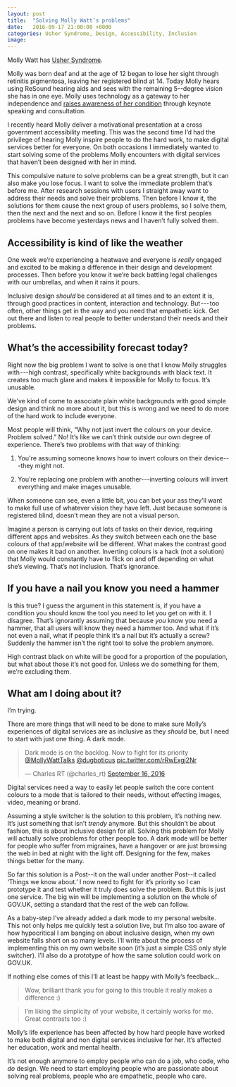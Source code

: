 ```yaml
---
layout: post
title:  "Solving Molly Watt’s problems"
date:   2016-09-17 21:00:00 +0000
categories: Usher Syndrome, Design, Accessibility, Inclusion
image: 
---
```


Molly Watt has [Usher Syndrome](http://www.molly-watt-trust.org). 

Molly was born deaf and at the age of 12 began to lose her sight through retinitis pigmentosa, leaving her registered blind at 14. Today Molly hears using ReSound hearing aids and sees with the remaining 5--degree vision she has in one eye. Molly uses technology as a gateway to her independence and [raises awareness of her condition](http://www.mollywatt.com) through keynote speaking and consultation.

I recently heard Molly deliver a motivational presentation at a cross government accessibility meeting. This was the second time I’d had the privilege of hearing Molly inspire people to do the hard work, to make digital services better for everyone. On both occasions I immediately wanted to start solving some of the problems Molly encounters with digital services that haven’t been designed with her in mind. 

This compulsive nature to solve problems can be a great strength, but it can also make you lose focus. I want to solve the immediate problem that’s before me. After research sessions with users I straight away want to address their needs and solve their problems. Then before I know it, the solutions for them cause the next group of users problems, so I solve them, then the next and the next and so on. Before I know it the first peoples problems have become yesterdays news and I haven’t fully solved them. 

## Accessibility is kind of like the weather

One week we’re experiencing a heatwave and everyone is *really* engaged and excited to be making a difference in their design and development processes. Then before you know it we’re back battling legal challenges with our umbrellas, and when it rains it pours.

Inclusive design *should* be considered at all times and to an extent it is, through good practices in content, interaction and technology. But --- too often, other things get in the way and you need that empathetic kick. Get out there and listen to real people to better understand their needs and their problems. 

## What’s the accessibility forecast today?

Right now the big problem I want to solve is one that I know Molly struggles with ---high contrast, specifically white backgrounds with black text. It creates too much glare and makes it impossible for Molly to focus. It’s unusable. 

We’ve kind of come to associate plain white backgrounds with good simple design and think no more about it, but this is wrong and we need to do more of the hard work to include everyone.

Most people will think, “Why not just invert the colours on your device. Problem solved.” No! It’s like we can’t think outside our own degree of experience. There’s two problems with that way of thinking: 

1. You're assuming someone knows how to invert colours on their device---they might not. 

2. You’re replacing one problem with another---inverting colours will invert everything and make images unusable. 

When someone can see, even a little bit, you can bet your ass they’ll want to make full use of whatever vision they have left. Just because someone is registered blind, doesn’t mean they are not a visual person.

Imagine a person is carrying out lots of tasks on their device, requiring different apps and websites. As they switch between each one the base colours of that app/website will be different. What makes the contrast good on one makes it bad on another. Inverting colours is a hack (not a solution) that Molly would constantly have to flick on and off depending on what she’s viewing. That’s not inclusion. That’s ignorance. 

## If you have a nail you know you need a hammer

Is this true? I guess the argument in this statement is, if you have a condition you should know the tool you need to let you get on with it. I disagree. That’s ignorantly assuming that because *you* know you need a hammer, that all users will know they need a hammer too. And what if it’s not even a nail, what if people think it’s a nail but it’s actually a screw? Suddenly the hammer isn’t the right tool to solve the problem anymore.

High contrast black on white will be good for a proportion of the population, but what about those it’s not good for. Unless we do something for them, we’re excluding them.

## What am I doing about it?

I’m trying. 

There are more things that will need to be done to make sure Molly’s experiences of digital services are as inclusive as they *should* be, but I need to start with just one thing. A dark mode. 

<blockquote class="twitter-tweet" data-lang="en"><p lang="en" dir="ltr">Dark mode is on the backlog. Now to fight for its priority <a href="https://twitter.com/MollyWattTalks">@MollyWattTalks</a> <a href="https://twitter.com/dugboticus">@dugboticus</a> <a href="https://t.co/rRwExgj2Nr">pic.twitter.com/rRwExgj2Nr</a></p>&mdash; Charles RT (@charles_rt) <a href="https://twitter.com/charles_rt/status/776748430299373568">September 16, 2016</a></blockquote> <script async src="//platform.twitter.com/widgets.js" charset="utf-8"></script>

Digital services need a way to easily let people switch the core content colours to a mode that is tailored to their needs, without effecting images, video, meaning or brand.

Assuming a style switcher is the solution to this problem, it’s nothing new. It’s just something that isn’t *trendy* anymore. But this shouldn’t be about fashion, this is about inclusive design for all. Solving this problem for Molly will actually solve problems for other people too. A dark mode will be better for people who suffer from migraines, have a hangover or are just browsing the web in bed at night with the light off. Designing for the few, makes things better for the many.

So far this solution is a Post--it on the wall under another Post--it called ‘Things we know about.’ I now need to fight for it’s priority so I can prototype it and test whether it truly does solve the problem. But this is just one service. The big win will be implementing a solution on the whole of GOV.UK, setting a standard that the rest of the web can follow.

As a baby-step I’ve already added a dark mode to my personal website. This not only helps me quickly test a solution live, but I’m also too aware of how hypocritical I am banging on about inclusive design, when my own website falls short on so many levels. I’ll write about the process of implementing this on my own website soon (it’s just a simple CSS only style switcher). I’ll also do a prototype of how the same solution could work on GOV.UK.

If nothing else comes of this I’ll at least be happy with Molly’s feedback...

> Wow, brilliant thank you for going to this trouble it really makes a difference :)

> I’m liking the simplicity of your website, it certainly works for me. Great contrasts too :)

Molly’s life experience has been affected by how hard people have worked to make both digital and non digital services inclusive for her. It’s affected her education, work and mental health.

It’s not enough anymore to employ people who can do a job, who code, who *do* design. We need to start employing people who are passionate about solving real problems, people who are empathetic, people who care.
